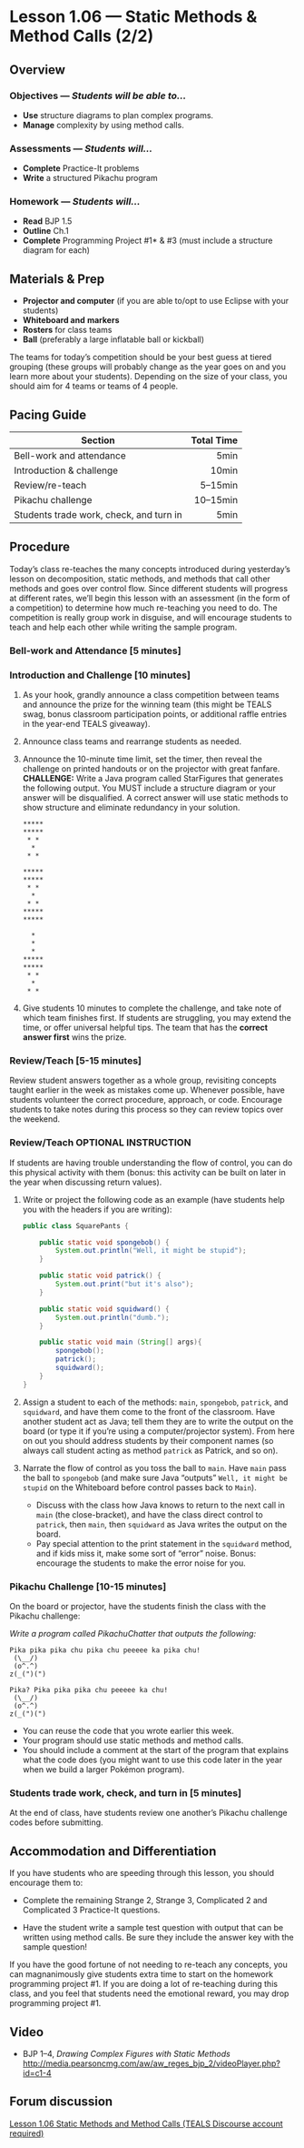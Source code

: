 Lesson 1.06 — Static Methods & Method Calls (2/2)
====================================================================================================

Overview
--------
### Objectives — _Students will be able to…_
- **Use** structure diagrams to plan complex programs.
- **Manage** complexity by using method calls.

### Assessments — _Students will…_
- **Complete** Practice-It problems
- **Write** a structured Pikachu program

### Homework — _Students will…_
- **Read** BJP 1.5
- **Outline** Ch.1
- **Complete** Programming Project \#1\* & \#3 (must include a structure diagram for each)


Materials & Prep
----------------
- **Projector and computer** (if you are able to/opt to use Eclipse with your students)
- **Whiteboard and** **markers**
- **Rosters** for class teams
- **Ball** (preferably a large inflatable ball or kickball)

The teams for today’s competition should be your best guess at tiered grouping (these groups will
probably change as the year goes on and you learn more about your students). Depending on the size
of your class, you should aim for 4 teams or teams of 4 people.


Pacing Guide
------------
| Section                                 | Total Time |
|-----------------------------------------|-----------:|
| Bell-work and attendance                |       5min |
| Introduction & challenge                |      10min |
| Review/re-teach                         |    5–15min |
| Pikachu challenge                       |   10–15min |
| Students trade work, check, and turn in |       5min |


Procedure
---------

Today’s class re-teaches the many concepts introduced during yesterday’s lesson on decomposition,
static methods, and methods that call other methods and goes over control flow. Since different
students will progress at different rates, we’ll begin this lesson with an assessment (in the form
of a competition) to determine how much re-teaching you need to do. The competition is really group
work in disguise, and will encourage students to teach and help each other while writing the sample
program.

### Bell-work and Attendance \[5 minutes\]

### Introduction and Challenge \[10 minutes\]

1. As your hook, grandly announce a class competition between teams and announce the prize for the
  winning team (this might be TEALS swag, bonus classroom participation points, or additional raffle
  entries in the year-end TEALS giveaway).

2. Announce class teams and rearrange students as needed.

3. Announce the 10-minute time limit, set the timer, then reveal the challenge on printed handouts
  or on the projector with great fanfare. **CHALLENGE:** Write a Java program called StarFigures
  that generates the following output. You MUST include a structure diagram or your answer will be
  disqualified. A correct answer will use static methods to show structure and eliminate redundancy
  in your solution.

    ```
    *****
    *****
     * *
      *
     * *

    *****
    *****
     * *
      *
     * *
    *****
    *****

      *
      *
      *
    *****
    *****
     * *
      *
     * *
    ```

4. Give students 10 minutes to complete the challenge, and take note of which team finishes first.
  If students are struggling, you may extend the time, or offer universal helpful tips. The team
  that has the **correct answer first** wins the prize.

### Review/Teach \[5-15 minutes\]

Review student answers together as a whole group, revisiting concepts taught earlier in the week as
mistakes come up. Whenever possible, have students volunteer the correct procedure, approach, or
code. Encourage students to take notes during this process so they can review topics over the
weekend.

### Review/Teach **OPTIONAL INSTRUCTION**

If students are having trouble understanding the flow of control, you can do this physical activity
with them (bonus: this activity can be built on later in the year when discussing return values).

1. Write or project the following code as an example (have students help you with the headers if you
  are writing):

    ``` Java
    public class SquarePants {

        public static void spongebob() {
            System.out.println("Well, it might be stupid");
        }

        public static void patrick() {
            System.out.print("but it's also");
        }

        public static void squidward() {
            System.out.println("dumb.");
        }

        public static void main (String[] args){
            spongebob();
            patrick();
            squidward();
        }
    }
    ```

2. Assign a student to each of the methods: `main`, `spongebob`, `patrick`, and `squidward`, and
  have them come to the front of the classroom. Have another student act as Java; tell them they are
  to write the output on the board (or type it if you’re using a computer/projector system). From
  here on out you should address students by their component names (so always call student acting as
  method `patrick` as Patrick, and so on).

3. Narrate the flow of control as you toss the ball to `main`. Have `main` pass the ball to
  `spongebob` (and make sure Java “outputs” `Well, it might be stupid` on the Whiteboard before
  control passes back to `Main`).
    - Discuss with the class how Java knows to return to the next call in `main` (the
      close-bracket), and have the class direct control to `patrick`, then `main`, then `squidward`
      as Java writes the output on the board.
    - Pay special attention to the print statement in the `squidward` method, and if kids miss it,
      make some sort of “error” noise. Bonus: encourage the students to make the error noise for
      you.

### Pikachu Challenge \[10-15 minutes\]
On the board or projector, have the students finish the class with the Pikachu challenge:

_Write a program called PikachuChatter that outputs the following:_

```
Pika pika pika chu pika chu peeeee ka pika chu!
 (\__/)
 (o^.^)
z(_(")(")

Pika? Pika pika pika chu peeeee ka chu!
 (\__/)
 (o^.^)
z(_(")(")
```

- You can reuse the code that you wrote earlier this week.
- Your program should use static methods and method calls.
- You should include a comment at the start of the program that explains what the code does (you
  might want to use this code later in the year when we build a larger Pokémon program).

### Students trade work, check, and turn in \[5 minutes\]
At the end of class, have students review one another’s Pikachu challenge codes before submitting.


Accommodation and Differentiation
---------------------------------
If you have students who are speeding through this lesson, you should encourage them to:

- Complete the remaining Strange 2, Strange 3, Complicated 2 and Complicated 3 Practice-It
  questions.

- Have the student write a sample test question with output that can be written using method
  calls. Be sure they include the answer key with the sample question!

If you have the good fortune of not needing to re-teach any concepts, you can magnanimously give
students extra time to start on the homework programming project \#1. If you are doing a lot of
re-teaching during this class, and you feel that students need the emotional reward, you may drop
programming project \#1.


Video
-----
- BJP 1–4, _Drawing Complex Figures with Static Methods_<br>
  <http://media.pearsoncmg.com/aw/aw_reges_bjp_2/videoPlayer.php?id=c1-4>


Forum discussion
---------------------------
[Lesson 1.06 Static Methods and Method Calls (TEALS Discourse account required)](http://forums.tealsk12.org/c/ap-cs-a-unit-1/1-05-static-methods-method-calls)
